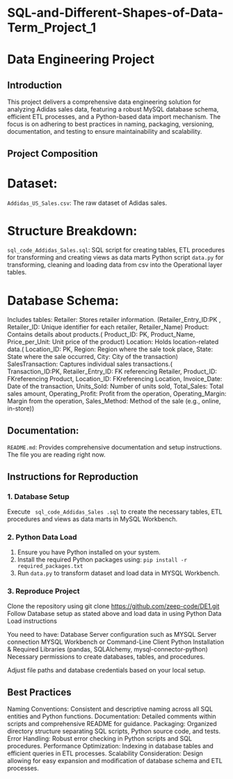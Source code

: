 # SQL-and-Different-Shapes-of-Data-Term_Project_1

# Data Engineering Project

## Introduction

This project delivers a comprehensive data engineering solution for analyzing Adidas sales data, featuring a robust MySQL database schema, efficient ETL processes, and a Python-based data import mechanism. The focus is on adhering to best practices in naming, packaging, versioning, documentation, and testing to ensure maintainability and scalability.

## Project Composition
# Dataset:
`Addidas_US_Sales.csv`: The raw dataset of Adidas sales.
# Structure Breakdown:
`sql_code_Addidas_Sales.sql`: SQL script for creating tables, ETL procedures for transforming and creating views as data marts
Python script `data.py` for transforming, cleaning and loading data from csv into the Operational layer tables.

# Database Schema:
Includes tables: 
Retailer: Stores retailer information. (Retailer_Entry_ID:PK , Retailer_ID: Unique identifier for each retailer, Retailer_Name)
Product: Contains details about products.( Product_ID: PK, Product_Name, Price_per_Unit: Unit price of the product)
Location: Holds location-related data.( Location_ID: PK, Region: Region where the sale took place, State: State where the sale occurred, City: City of the transaction)
SalesTransaction: Captures individual sales transactions.( Transaction_ID:PK, Retailer_Entry_ID: FK referencing Retailer, Product_ID: FKreferencing Product, Location_ID: FKreferencing Location, Invoice_Date: Date of the transaction, Units_Sold: Number of units sold, Total_Sales: Total sales amount, Operating_Profit: Profit from the operation, Operating_Margin: Margin from the operation, Sales_Method: Method of the sale (e.g., online, in-store))
## Documentation:
`README.md`: Provides comprehensive documentation and setup instructions. The file you are reading right now.

## Instructions for Reproduction
### 1. Database Setup
Execute ` sql_code_Addidas_Sales .sql` to create the necessary tables, ETL procedures and views as data marts in MySQL Workbench.
### 2. Python Data Load
1. Ensure you have Python installed on your system.
2. Install the required Python packages using: `pip install -r required_packages.txt`
3. Run `data.py` to transform dataset and load data in MYSQL Workbench.
### 3. Reproduce Project

Clone the repository using git clone https://github.com/zeep-code/DE1.git
Follow Database setup as stated above and load data in using Python Data Load instructions

 You need to have:
Database Server configuration such as MYSQL Server connection
MYSQL Workbench or Command-Line Client
Python Installation & Required Libraries (pandas, SQLAlchemy, mysql-connector-python)
Necessary permissions to create databases, tables, and procedures.

Adjust file paths and database credentials based on your local setup.


## Best Practices
Naming Conventions: Consistent and descriptive naming across all SQL entities and Python functions.
Documentation: Detailed comments within scripts and comprehensive README for guidance.
Packaging: Organized directory structure separating SQL scripts, Python source code, and tests.
Error Handling: Robust error checking in Python scripts and SQL procedures.
Performance Optimization: Indexing in database tables and efficient queries in ETL processes.
Scalability Consideration: Design allowing for easy expansion and modification of database schema and ETL processes.


